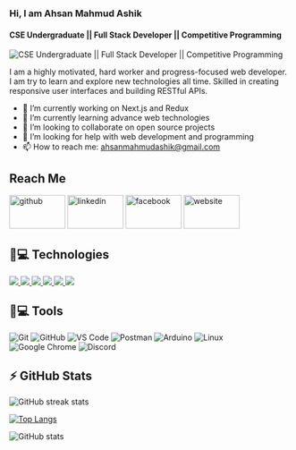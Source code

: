### Hi, I am Ahsan Mahmud Ashik
#### CSE Undergraduate || Full Stack Developer || Competitive Programming
![CSE Undergraduate || Full Stack Developer || Competitive Programming](https://arturssmirnovs.github.io/github-profile-readme-generator/images/banner.png)

I am a highly motivated, hard worker and progress-focused web developer. I am try to learn and explore new technologies all time. Skilled in creating responsive user interfaces and building RESTful APIs.

- 🔭 I’m currently working on Next.js and Redux 
- 🌱 I’m currently learning advance web technologies 
- 👯 I’m looking to collaborate on open source projects 
- 🤔 I’m looking for help with web development and programming 
- 📫 How to reach me: ahsanmahmudashik@gmail.com 

## Reach Me 

[<img src='https://www.bleepstatic.com/content/hl-images/2022/04/08/GitHub__headpic.jpg' alt='github' height='60' width='100'>](https://github.com/ashik190141)  [<img src='https://encrypted-tbn0.gstatic.com/images?q=tbn:ANd9GcSQh9HJlAekcHg6Xt-06Q9Aa4wG108_cFw-fQ&usqp=CAU' alt='linkedin' height='60' width='100'>](https://www.linkedin.com/in/https://www.linkedin.com/in/ahsan-mahmud-ashik-33715a22a//)  [<img src='https://encrypted-tbn0.gstatic.com/images?q=tbn:ANd9GcREfUZiPldcmvfAjG7DuX4aWydCyQypaNcPwT58GKx10VZlQJyGPsuvHBYl-V-ZnJtupr0&usqp=CAU' alt='facebook' height='60' width='100'>](https://www.facebook.com/https://www.facebook.com/ahsanmahmud.ashik)  [<img src='https://encrypted-tbn0.gstatic.com/images?q=tbn:ANd9GcT6y_WNoVhJjLD7SeGfwJdK-pIRTf-zsg0wEbJcCEh8jT6FlcBuPmW8BFlhtxZtnd4vT6k&usqp=CAU' alt='website' height='60' width='100'>](https://ahsan-mahmud-ashik.netlify.app/)  

## 🚀💻 Technologies

<p align="left">  
<a href="https://github.com/harish-sethuraman/readme-components">
 <img  src="https://readme-components.vercel.app/api?component=logo&fill=black&logo=react&animation=spin&svgfill=15d8fe">  
 </a>
   <a href="https://github.com/harish-sethuraman/readme-components">
<img  src="https://readme-components.vercel.app/api?component=logo&fill=black&logo=typescript&svgfill=2d79c7">
 <a href="https://github.com/harish-sethuraman/readme-components">
 <img  src="https://readme-components.vercel.app/api?component=logo&fill=black&logo=node.js&svgfill=659b60">
 </a>


<!-- <a href="https://github.com/harish-sethuraman/readme-components">
<img  src="https://readme-components.vercel.app/api?component=logo&fill=black&logo=html5&svgfill=f06629">
</a> -->
<a href="https://github.com/harish-sethuraman/readme-components">
<img  src="https://readme-components.vercel.app/api?component=logo&fill=black&logo=javascript&svgfill=f6df1c">
</a>
<a href="https://github.com/harish-sethuraman/readme-components">
<img  src="https://readme-components.vercel.app/api?component=logo&fill=black&logo=CSS3&svgfill=028dd1">
</a>
<a href="https://github.com/harish-sethuraman/readme-components">
<img  src="https://readme-components.vercel.app/api?component=logo&fill=black&logo=github">
</a>
</p>


## 🚀💻 Tools

![Git](https://img.shields.io/badge/-Git-black?style=flat-square&logo=git)
![GitHub](https://img.shields.io/badge/-GitHub-181717?style=flat-square&logo=github)
![VS Code](https://img.shields.io/badge/-VS%20Code-007ACC?style=flat-square&logo=visual-studio-code)
![Postman](https://img.shields.io/badge/Postman-black?style=flat-square&logo=postman)
![Arduino](https://img.shields.io/badge/Arduino-black?style=flat-square&logo=arduino)
![Linux](https://img.shields.io/badge/Linux-black?style=flat-square&logo=linux)
![Google Chrome](https://img.shields.io/badge/Chrome-black?style=flat-square&logo=google-chrome)
![Discord](https://img.shields.io/badge/Discord-black?style=flat-square&logo=discord)

## ⚡ GitHub Stats

![GitHub streak stats](https://streak-stats.demolab.com/?user=ashik190141)  

[![Top Langs](https://github-readme-stats.vercel.app/api/top-langs/?username=ashik190141)](https://github.com/anuraghazra/github-readme-stats)

![GitHub stats](https://github-readme-stats.vercel.app/api?username=ashik190141&show_icons=true&count_private=true)  

